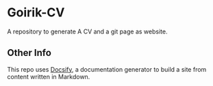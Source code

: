 # Goirik-CV

A repository to generate A CV and a git page as website.

## Other Info

This repo uses [Docsify](https://docsify.js.org/), a documentation generator to build 
a site from content written in Markdown.